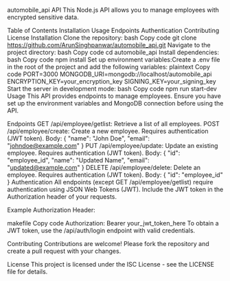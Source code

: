 automobile_api API
This Node.js API allows you to manage employees with encrypted sensitive data.

Table of Contents
Installation
Usage
Endpoints
Authentication
Contributing
License
Installation
Clone the repository:
bash
Copy code
git clone https://github.com/ArunSinghpanwar/automobile_api.git
Navigate to the project directory:
bash
Copy code
cd automobile_api
Install dependencies:
bash
Copy code
npm install
Set up environment variables:Create a .env file in the root of the project and add the following variables:
plaintext
Copy code
PORT=3000
MONGODB_URI=mongodb://localhost/automobile_api
ENCRYPTION_KEY=your_encryption_key
SIGNING_KEY=your_signing_key
Start the server in development mode:
bash
Copy code
npm run start-dev
Usage
This API provides endpoints to manage employees. Ensure you have set up the environment variables and MongoDB connection before using the API.

Endpoints
GET /api/employee/getlist: Retrieve a list of all employees.
POST /api/employee/create: Create a new employee.
Requires authentication (JWT token).
Body: { "name": "John Doe", "email": "johndoe@example.com" }
PUT /api/employee/update: Update an existing employee.
Requires authentication (JWT token).
Body: { "id": "employee_id", "name": "Updated Name", "email": "updated@example.com" }
DELETE /api/employee/delete: Delete an employee.
Requires authentication (JWT token).
Body: { "id": "employee_id" }
Authentication
All endpoints (except GET /api/employee/getlist) require authentication using JSON Web Tokens (JWT). Include the JWT token in the Authorization header of your requests.

Example Authorization Header:

makefile
Copy code
Authorization: Bearer your_jwt_token_here
To obtain a JWT token, use the /api/auth/login endpoint with valid credentials.

Contributing
Contributions are welcome! Please fork the repository and create a pull request with your changes.

License
This project is licensed under the ISC License - see the LICENSE file for details.